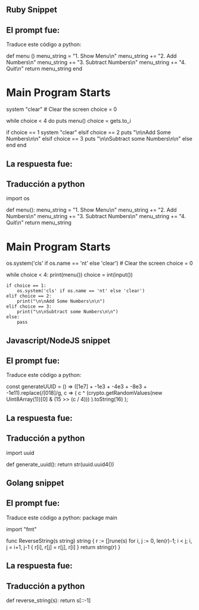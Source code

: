 ## Ruby Snippet
## El prompt fue:
Traduce este código a python:

def menu ()
  menu_string = "1. Show Menu\n"
  menu_string += "2. Add Numbers\n"
  menu_string += "3. Subtract Numbers\n"
  menu_string += "4. Quit\n"
  return menu_string
end

# Main Program Starts

system "clear" # Clear the screen
choice = 0

while choice < 4 do
  puts menu()
  choice = gets.to_i

  if choice == 1
    system "clear"
  elsif choice == 2
    puts "\n\nAdd Some Numbers\n\n"
  elsif choice == 3
    puts "\n\nSubtract some Numbers\n\n"
  else
  end
end

## La respuesta fue:
## Traducción a python
import os

def menu():
    menu_string = "1. Show Menu\n"
    menu_string += "2. Add Numbers\n"
    menu_string += "3. Subtract Numbers\n"
    menu_string += "4. Quit\n"
    return menu_string

# Main Program Starts

os.system('cls' if os.name == 'nt' else 'clear')  # Clear the screen
choice = 0

while choice < 4:
    print(menu())
    choice = int(input())

    if choice == 1:
        os.system('cls' if os.name == 'nt' else 'clear')
    elif choice == 2:
        print("\n\nAdd Some Numbers\n\n")
    elif choice == 3:
        print("\n\nSubtract some Numbers\n\n")
    else:
        pass


## Javascript/NodeJS snippet
## El prompt fue:
Traduce este código a python:

const generateUUID = () =>
  ([1e7] + -1e3 + -4e3 + -8e3 + -1e11).replace(/[018]/g, c =>
    (
      c ^
      (crypto.getRandomValues(new Uint8Array(1))[0] & (15 >> (c / 4)))
    ).toString(16)
  );
## La respuesta fue:
## Traducción a python

import uuid

def generate_uuid():
    return str(uuid.uuid4())


## Golang snippet
## El prompt fue:
Traduce este código a python:
package main

import "fmt"

func ReverseString(s string) string {
  r := []rune(s)
  for i, j := 0, len(r)-1; i < j; i, j = i+1, j-1 {
    r[i], r[j] = r[j], r[i]
  }
  return string(r)
}

## La respuesta fue:
## Traducción a python
def reverse_string(s):
    return s[::-1]

